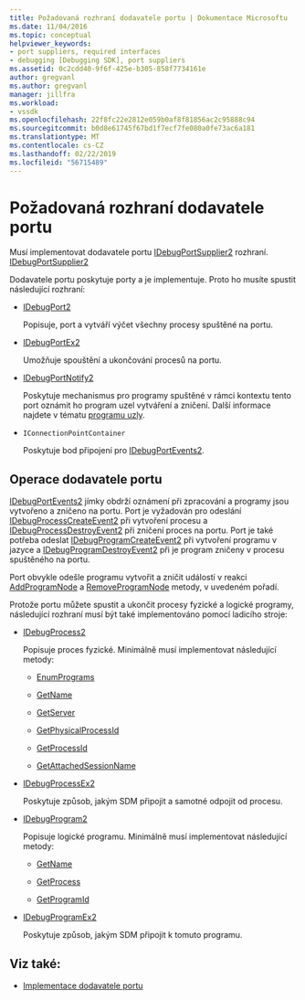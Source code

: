 ```yaml
---
title: Požadovaná rozhraní dodavatele portu | Dokumentace Microsoftu
ms.date: 11/04/2016
ms.topic: conceptual
helpviewer_keywords:
- port suppliers, required interfaces
- debugging [Debugging SDK], port suppliers
ms.assetid: 0c2cdd40-9f6f-425e-b305-858f7734161e
author: gregvanl
ms.author: gregvanl
manager: jillfra
ms.workload:
- vssdk
ms.openlocfilehash: 22f8fc22e2812e059b0af8f81856ac2c95888c94
ms.sourcegitcommit: b0d8e61745f67bd1f7ecf7fe080a0fe73ac6a181
ms.translationtype: MT
ms.contentlocale: cs-CZ
ms.lasthandoff: 02/22/2019
ms.locfileid: "56715489"
---
```

# <a name="required-port-supplier-interfaces"></a>Požadovaná rozhraní dodavatele portu
Musí implementovat dodavatele portu [IDebugPortSupplier2](../../extensibility/debugger/reference/idebugportsupplier2.md) rozhraní.[ IDebugPortSupplier2](../../extensibility/debugger/reference/idebugportsupplier2.md)

 Dodavatele portu poskytuje porty a je implementuje. Proto ho musíte spustit následující rozhraní:

-   [IDebugPort2](../../extensibility/debugger/reference/idebugport2.md)

     Popisuje, port a vytváří výčet všechny procesy spuštěné na portu.

-   [IDebugPortEx2](../../extensibility/debugger/reference/idebugportex2.md)

     Umožňuje spouštění a ukončování procesů na portu.

-   [IDebugPortNotify2](../../extensibility/debugger/reference/idebugportnotify2.md)

     Poskytuje mechanismus pro programy spuštěné v rámci kontextu tento port oznámit ho program uzel vytváření a zničení. Další informace najdete v tématu [programu uzly](../../extensibility/debugger/program-nodes.md).

-   `IConnectionPointContainer`

     Poskytuje bod připojení pro [IDebugPortEvents2](../../extensibility/debugger/reference/idebugportevents2.md).

## <a name="port-supplier-operation"></a>Operace dodavatele portu
 [IDebugPortEvents2](../../extensibility/debugger/reference/idebugportevents2.md) jímky obdrží oznámení při zpracování a programy jsou vytvořeno a zničeno na portu. Port je vyžadován pro odeslání [IDebugProcessCreateEvent2](../../extensibility/debugger/reference/idebugprocesscreateevent2.md) při vytvoření procesu a [IDebugProcessDestroyEvent2](../../extensibility/debugger/reference/idebugprocessdestroyevent2.md) při zničení proces na portu. Port je také potřeba odeslat [IDebugProgramCreateEvent2](../../extensibility/debugger/reference/idebugprogramcreateevent2.md) při vytvoření programu v jazyce a [IDebugProgramDestroyEvent2](../../extensibility/debugger/reference/idebugprogramdestroyevent2.md) při je program zničeny v procesu spuštěného na portu.

 Port obvykle odešle programu vytvořit a zničit událostí v reakci [AddProgramNode](../../extensibility/debugger/reference/idebugportnotify2-addprogramnode.md) a [RemoveProgramNode](../../extensibility/debugger/reference/idebugportnotify2-removeprogramnode.md) metody, v uvedeném pořadí.

 Protože portu můžete spustit a ukončit procesy fyzické a logické programy, následující rozhraní musí být také implementováno pomocí ladicího stroje:

-   [IDebugProcess2](../../extensibility/debugger/reference/idebugprocess2.md)

     Popisuje proces fyzické. Minimálně musí implementovat následující metody:

    -   [EnumPrograms](../../extensibility/debugger/reference/idebugprocess2-enumprograms.md)

    -   [GetName](../../extensibility/debugger/reference/idebugprocess2-getname.md)

    -   [GetServer](../../extensibility/debugger/reference/idebugprocess2-getserver.md)

    -   [GetPhysicalProcessId](../../extensibility/debugger/reference/idebugprocess2-getphysicalprocessid.md)

    -   [GetProcessId](../../extensibility/debugger/reference/idebugprocess2-getprocessid.md)

    -   [GetAttachedSessionName](../../extensibility/debugger/reference/idebugprocess2-getattachedsessionname.md)

-   [IDebugProcessEx2](../../extensibility/debugger/reference/idebugprocessex2.md)

     Poskytuje způsob, jakým SDM připojit a samotné odpojit od procesu.

-   [IDebugProgram2](../../extensibility/debugger/reference/idebugprogram2.md)

     Popisuje logické programu. Minimálně musí implementovat následující metody:

    -   [GetName](../../extensibility/debugger/reference/idebugprogram2-getname.md)

    -   [GetProcess](../../extensibility/debugger/reference/idebugprogram2-getprocess.md)

    -   [GetProgramId](../../extensibility/debugger/reference/idebugprogram2-getprogramid.md)

-   [IDebugProgramEx2](../../extensibility/debugger/reference/idebugprogramex2.md)

     Poskytuje způsob, jakým SDM připojit k tomuto programu.

## <a name="see-also"></a>Viz také:
- [Implementace dodavatele portu](../../extensibility/debugger/implementing-a-port-supplier.md)